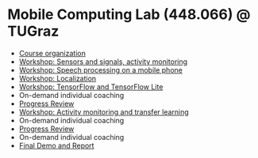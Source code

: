 # Mobile Computing Lab (448.066) @ TUGraz

- [Course organization](https://github.com/osaukh/mobile_computing_lab/blob/master/2020-03-18__Course_Organization.ipynb)
- [Workshop: Sensors and signals, activity monitoring](https://github.com/osaukh/mobile_computing_lab/blob/master/2020-03-18__Workshop__Sensors_and_Signals.ipynb)
- [Workshop: Speech processing on a mobile phone](https://github.com/osaukh/mobile_computing_lab/blob/master/2020-03-23__Workshop__Speech_Processing.ipynb)
- [Workshop: Localization](https://github.com/osaukh/mobile_computing_lab/blob/master/2020-03-23__Workshop__Localization.ipynb)
- [Workshop: TensorFlow and TensorFlow Lite](https://github.com/osaukh/mobile_computing_lab/blob/master/2020-03-30__Workshop__TensorFlow.ipynb)
- On-demand individual coaching
- [Progress Review](https://github.com/osaukh/mobile_computing_lab/blob/master/2020-04-20__Progress_Review.ipynb)
- [Workshop: Activity monitoring and transfer learning](https://github.com/osaukh/mobile_computing_lab/blob/master/2020-04-20__Workshop__Transfer_Learning.ipynb)
- On-demand individual coaching
- [Progress Review](https://github.com/osaukh/mobile_computing_lab/blob/master/2020-05-11__Progress_Review.ipynb)
- On-demand individual coaching
- [Final Demo and Report](https://github.com/osaukh/mobile_computing_lab/blob/master/2020-06-08__Final_Demo_and_Report.ipynb)
